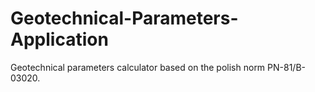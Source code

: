 # Geotechnical-Parameters-Application
Geotechnical parameters calculator based on the polish norm PN-81/B-03020.
